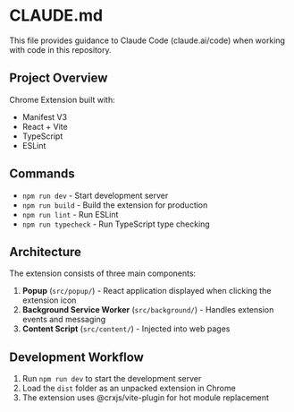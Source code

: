 # CLAUDE.md

This file provides guidance to Claude Code (claude.ai/code) when working with code in this repository.

## Project Overview

Chrome Extension built with:
- Manifest V3
- React + Vite
- TypeScript
- ESLint

## Commands

- `npm run dev` - Start development server
- `npm run build` - Build the extension for production
- `npm run lint` - Run ESLint
- `npm run typecheck` - Run TypeScript type checking

## Architecture

The extension consists of three main components:

1. **Popup** (`src/popup/`) - React application displayed when clicking the extension icon
2. **Background Service Worker** (`src/background/`) - Handles extension events and messaging
3. **Content Script** (`src/content/`) - Injected into web pages

## Development Workflow

1. Run `npm run dev` to start the development server
2. Load the `dist` folder as an unpacked extension in Chrome
3. The extension uses @crxjs/vite-plugin for hot module replacement